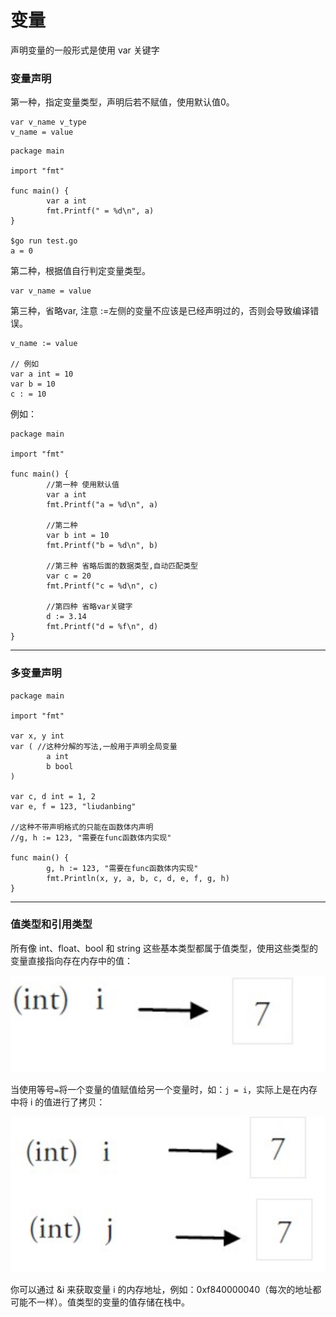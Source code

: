 # 变量

声明变量的一般形式是使用 var 关键字

### 变量声明

第一种，指定变量类型，声明后若不赋值，使用默认值0。

```golang
var v_name v_type
v_name = value
```

```golang
package main

import "fmt"

func main() {
        var a int
        fmt.Printf(" = %d\n", a)
}

$go run test.go
a = 0
```

第二种，根据值自行判定变量类型。

```golang
var v_name = value
```

第三种，省略var, 注意 :=左侧的变量不应该是已经声明过的，否则会导致编译错误。

```golang
v_name := value

// 例如
var a int = 10
var b = 10
c : = 10
```

例如：

```golang
package main

import "fmt"

func main() {
        //第一种 使用默认值
        var a int
        fmt.Printf("a = %d\n", a)

        //第二种
        var b int = 10
        fmt.Printf("b = %d\n", b)

        //第三种 省略后面的数据类型,自动匹配类型
        var c = 20
        fmt.Printf("c = %d\n", c)

        //第四种 省略var关键字
        d := 3.14
        fmt.Printf("d = %f\n", d)
}
```

---

### 多变量声明

```golang
package main

import "fmt"

var x, y int
var ( //这种分解的写法,一般用于声明全局变量
        a int
        b bool
)

var c, d int = 1, 2
var e, f = 123, "liudanbing"

//这种不带声明格式的只能在函数体内声明
//g, h := 123, "需要在func函数体内实现"

func main() {
        g, h := 123, "需要在func函数体内实现"
        fmt.Println(x, y, a, b, c, d, e, f, g, h)
}
```

---

### 值类型和引用类型

所有像 int、float、bool 和 string 这些基本类型都属于值类型，使用这些类型的变量直接指向存在内存中的值：



![](/assets/go4.png)



当使用等号`=`将一个变量的值赋值给另一个变量时，如：`j = i`，实际上是在内存中将 i 的值进行了拷贝：

![](/assets/go5.png)



你可以通过 &i 来获取变量 i 的内存地址，例如：0xf840000040（每次的地址都可能不一样）。值类型的变量的值存储在栈中。

